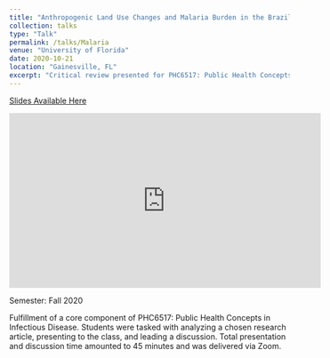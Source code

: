 ```yaml
---
title: "Anthropogenic Land Use Changes and Malaria Burden in the Brazilian Amazon"
collection: talks
type: "Talk"
permalink: /talks/Malaria
venue: "University of Florida"
date: 2020-10-21
location: "Gainesville, FL"
excerpt: "Critical review presented for PHC6517: Public Health Concepts in Infectious Disease"
---
```


<a href="http://shalslikesepi.github.io/files/SN_Malaria.pdf" target="_blank" rel="noreferrer">Slides Available Here </a>    
       

<iframe width="560" height="315" src="https://www.youtube.com/embed/fARKe7bL3Cs" frameborder="0" allow="autoplay; encrypted-media" allowfullscreen></iframe>  
  
  

Semester: Fall 2020  

Fulfillment of a core component of PHC6517: Public Health Concepts in Infectious Disease. Students were tasked with analyzing a chosen research article, presenting to the class, and leading a discussion. Total presentation and discussion time amounted to 45 minutes and was delivered via Zoom. 

